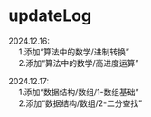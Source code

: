 # updateLog

2024.12.16:<br/> 
&emsp; 1.添加“算法中的数学/进制转换”<br/>
&emsp; 2.添加“算法中的数学/高进度运算”<br/> 

2024.12.17:<br/>
&emsp;  1.添加“数据结构/数组/1-数组基础”<br/>
&emsp;  2.添加“数据结构/数组/2-二分查找”<br/> 